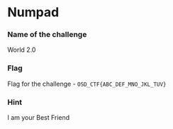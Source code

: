 # Numpad

### Name of the challenge

World 2.0

### Flag

Flag for the challenge - `﻿OSD_CTF{ABC_DEF_MNO_JKL_TUV}`

### Hint

I am your Best Friend




